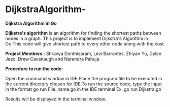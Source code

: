 # DijkstraAlgorithm-
**Dijkstra Algorithm in Go**

**Dijkstra's algorithm** is an algorithm for finding the shortest paths between nodes in a graph. This project is to implement Dijkstra's Algorithm in Go.This code will give shortest path to every other node along with the cost.

**Project Members :** Shravya Donthisaram, Levi Barrantes, Zhiyan Yu, Dylan Jezo, Drew Cavanaugh and Narendra Pahuja

**Procedure to run the code:**

Open the command window in IDE.Place the program file to be executed in the current directory chosen for IDE.To run the source code, type the input in the format go run File_name.go in the IDE terminal Ex: go run Dijkstra.go

Results will be displayed in the terminal window.
